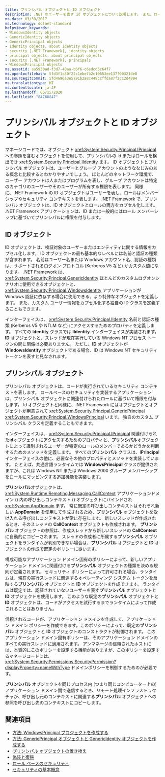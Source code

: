 ```yaml
---
title: プリンシパル オブジェクトと ID オブジェクト
description: .NET のユーザーを表す id オブジェクトについて説明します。 また、ロール & id オブジェクトの両方をカプセル化するプリンシパルオブジェクトについても説明します。
ms.date: 03/30/2017
ms.technology: dotnet-standard
helpviewer_keywords:
- WindowsIdentity objects
- GenericIdentity objects
- GenericPrincipal objects
- identity objects, about identity objects
- security [.NET Framework], identity objects
- principal objects, about principal objects
- security [.NET Framework], principals
- WindowsPrincipal objects
ms.assetid: aa5930ad-f3d7-40aa-b6f6-c6edcd5c64f7
ms.openlocfilehash: 5fd3f1c80f22c1ebe7b2c10653ee137f00321de8
ms.sourcegitcommit: 5fd4696a3e5791b2a8c449ccffda87f2cc2d4894
ms.translationtype: MT
ms.contentlocale: ja-JP
ms.lasthandoff: 06/15/2020
ms.locfileid: "84768847"
---
```

# <a name="principal-and-identity-objects"></a>プリンシパル オブジェクトと ID オブジェクト
マネージコードでは、オブジェクト <xref:System.Security.Principal.IPrincipal> への参照を含むオブジェクトを使用して、プリンシパルの id またはロールを検出でき <xref:System.Security.Principal.IIdentity> ます。 ID オブジェクトとプリンシパル オブジェクトは、ユーザーとグループ アカウントのようななじみのある概念と比較するとわかりやすいでしょう。 ほとんどのネットワーク環境で、ユーザー アカウントは人またはプログラムを表し、グループ アカウントは特定のカテゴリのユーザーやそのユーザーが所有する権限を表します。 同様に、.NET Framework の ID オブジェクトはユーザーを表し、ロールはメンバーシップやセキュリティ コンテキストを表します。 .NET Framework で、プリンシパル オブジェクトは、ID オブジェクトとロールの両方をカプセル化します。 .NET Framework アプリケーションは、ID または一般的にはロール メンバーシップに基づいてプリンシパルに権限を付与します。  
  
## <a name="identity-objects"></a>ID オブジェクト  
 ID オブジェクトは、検証対象のユーザーまたはエンティティに関する情報をカプセル化します。 ID オブジェクトの最も基本的なレベルには名前と認証の種類が含まれます。 名前はユーザー名または Windows アカウント名、認証の種類は、サポートされるログオン プロトコル (Kerberos V5 など) かカスタム値になります。 .NET Framework は、 <xref:System.Security.Principal.GenericIdentity> ほとんどのカスタムログオンシナリオに使用できるオブジェクトと、 <xref:System.Security.Principal.WindowsIdentity> アプリケーションが Windows 認証に依存する場合に使用できる、より特殊なオブジェクトを定義します。 また、カスタム ユーザー情報をカプセル化する独自の ID クラスを定義することもできます。  
  
 インターフェイスは、 <xref:System.Security.Principal.IIdentity> 名前と認証の種類 (Kerberos V5 や NTLM など) にアクセスするためのプロパティを定義します。 すべての **Identity** クラスでは **IIdentity** インターフェイスが実装されます。 **ID** オブジェクトと、スレッドが現在実行している Windows NT プロセス トークンの間に関係は必要ありません。 ただし、**ID** オブジェクトが **WindowsIdentity** オブジェクトである場合、ID は Windows NT セキュリティ トークンを表すと見なされます。  
  
## <a name="principal-objects"></a>プリンシパル オブジェクト  
 プリンシパル オブジェクトは、コードが実行されているセキュリティ コンテキストを表します。 ロールベースのセキュリティを実装するアプリケーションは、プリンシパル オブジェクトに関連付けられたロールに基づいて権限を付与します。 Id オブジェクトと同様に、.NET Framework にはオブジェクトとオブジェクトが用意されて <xref:System.Security.Principal.GenericPrincipal> <xref:System.Security.Principal.WindowsPrincipal> います。 独自のカスタム プリンシパル クラスを定義することもできます。  
  
 インターフェイスは、 <xref:System.Security.Principal.IPrincipal> 関連付けられた**id**オブジェクトにアクセスするためのプロパティと、**プリンシパル**オブジェクトによって識別されるユーザーが特定のロールのメンバーであるかどうかを判断するためのメソッドを定義します。 すべての**プリンシパル** クラスは、**IPrincipal** インターフェイスの他に、必要なその他のプロパティとメソッドを実装しています。 たとえば、共通言語ランタイムでは **WindowsPrincipal** クラスが提供されますが、これは Windows NT または Windows 2000 グループ メンバーシップをロールにマッピングする追加機能を実装します。  
  
 **プリンシパル**オブジェクトは、 <xref:System.Runtime.Remoting.Messaging.CallContext> アプリケーションドメイン () 内の呼び出しコンテキスト () オブジェクトにバインドされ <xref:System.AppDomain> ます。 常に既定の呼び出しコンテキストはそれぞれ新しい **AppDomain** を使用して作成されるため、**プリンシパル** オブジェクトを受け入れる呼び出しコンテキストが常に存在します。 新しいスレッドが作成されるとき、そのスレッドの **CallContext** オブジェクトも作成されます。 **プリンシパル** オブジェクトの参照は、作成スレッドから新しいスレッドの **CallContext** に自動的にコピーされます。 スレッドの作成者に所属する**プリンシパル** オブジェクトをランタイムが判別できない場合は、**プリンシパル** オブジェクトと **ID** オブジェクトの作成で既定のポリシーに従います。  
  
 構成可能なアプリケーション ドメイン固有のポリシーによって、新しいアプリケーション ドメインに関連付ける**プリンシパル** オブジェクトの種類を決める規則が定義されます。 セキュリティ ポリシーによって許可される場合、ランタイムは、現在の実行スレッドに関連するオペレーティング システム トークンを反映する**プリンシパル** オブジェクトと **ID** オブジェクトを作成できます。 ランタイムは既定では、認証されていないユーザーを表す**プリンシパル** オブジェクトと **ID** オブジェクトを使用します。 このような既定の**プリンシパル** オブジェクトと **ID** オブジェクトは、コードがアクセスを試行するまでランタイムによって作成されることはありません。  
  
 信頼されるコードが、アプリケーション ドメインを作成して、アプリケーション ドメイン ポリシーを作成できます。このポリシーによって、既定の**プリンシパル** オブジェクトと **ID** オブジェクトのコンストラクトが制御されます。 このアプリケーション ドメイン固有ポリシーは、そのアプリケーション ドメインのすべての実行スレッドに適用されます。 アンマネージの信頼されたホストには、本質的にこのポリシーを設定する機能がありますが、このポリシーを設定するマネージコードには、 <xref:System.Security.Permissions.SecurityPermission?displayProperty=nameWithType> ドメインポリシーを制御するためのが必要です。  
  
 **プリンシパル** オブジェクトを同じプロセス内 (つまり同じコンピューター上の) アプリケーション ドメイン間で送信するとき、リモート処理インフラストラクチャが、呼び出し元のコンテキストに関連する**プリンシパル** オブジェクトへの参照を呼び出し先のコンテキストにコピーします。  
  
## <a name="see-also"></a>関連項目

- [方法: WindowsPrincipal プロジェクトを作成する](how-to-create-a-windowsprincipal-object.md)
- [方法: GenericPrincipal オブジェクトと GenericIdentity オブジェクトを作成する](how-to-create-genericprincipal-and-genericidentity-objects.md)
- [プリンシパル オブジェクトの置き換え](replacing-a-principal-object.md)
- [偽装と復帰](impersonating-and-reverting.md)
- [ロール ベースのセキュリティ](role-based-security.md)
- [セキュリティの基本概念](key-security-concepts.md)
